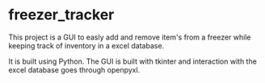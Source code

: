 # freezer_tracker

This project is a GUI to easly add and remove item's from a freezer while keeping track of inventory in a excel database.

It is built using Python. The GUI is built with tkinter and interaction with the excel database goes through openpyxl.
